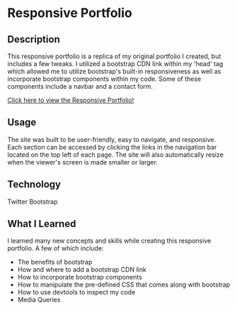 # Responsive Portfolio
## Description
This responsive portfolio is a replica of my original portfolio I created, but includes a few tweaks. I utilized a bootstrap CDN link within my 'head' tag which allowed me to utilize bootstrap's built-in responsiveness as well as incorporate bootstrap components within my code. Some of these components include a navbar and a contact form.

[Click here to view the Responsive Portfolio!](https://ashleyw27.github.io/responsive_portfolio/)

## Usage
The site was built to be user-friendly, easy to navigate, and responsive. Each section can be accessed by clicking the links in the navigation bar located on the top left of each page. The site will also automatically resize when the viewer's screen is made smaller or larger.

## Technology
Twitter Bootstrap

## What I Learned
I learned many new concepts and skills while creating this responsive portfolio. A few of which include:
* The benefits of bootstrap
* How and where to add a bootstrap CDN link
* How to incorporate bootstrap components
* How to manipulate the pre-defined CSS that comes along with bootstrap
* How to use devtools to inspect my code
* Media Queries

